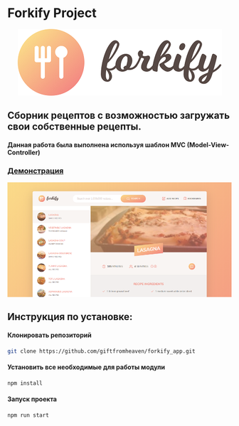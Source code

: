 # Forkify Project
<p align="center">
  <img src="https://github.com/giftfromheaven/forkify_app/blob/master/src/img/logo_small.png?raw=true" alt="giftfromheaven's custom image"/>
</p>


## Сборник рецептов с возможностью загружать свои собственные рецепты.
#### Данная работа была выполнена используя шаблон MVC (Model-View-Controller)

### [Демонстрация](http://forkify-app-gfh.netlify.app)

  <img src="https://github.com/giftfromheaven/forkify_app/blob/master/src/img/screenshot_small.png?raw=true" alt="giftfromheaven's screenshot"/>
</p>


## Инструкция по установке:
#### Клонировать репозиторий
```sh
git clone https://github.com/giftfromheaven/forkify_app.git
```
#### Установить все необходимые для работы модули
```sh
npm install
```
#### Запуск проекта
```sh
npm run start
```
